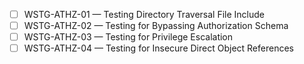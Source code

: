 - [ ] WSTG-ATHZ-01 — Testing Directory Traversal File Include                          
- [ ] WSTG-ATHZ-02 — Testing for Bypassing Authorization Schema                        
- [ ] WSTG-ATHZ-03 — Testing for Privilege Escalation                                  
- [ ] WSTG-ATHZ-04 — Testing for Insecure Direct Object References     